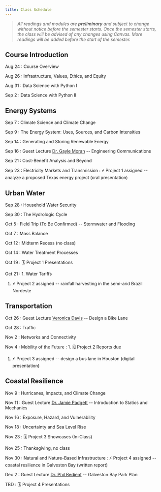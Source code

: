 ```yaml
---
title: Class Schedule
---
```


> *All readings and modules are **preliminary** and subject to change without notice before the semester starts. Once the semester starts, the class will be advised of any changes using Canvas. More readings will be added before the start of the semester.*

## Course Introduction

Aug 24
: Course Overview

Aug 26
: Infrastructure, Values, Ethics, and Equity

Aug 31
: Data Science with Python I

Sep 2
: Data Science with Python II

## Energy Systems

Sep 7
: Climate Science and Climate Change

Sep 9
: The Energy System: Uses, Sources, and Carbon Intensities

Sep 14
: Generating and Storing Renewable Energy

Sep 16
: Guest Lecture [Dr. Gayle Moran](https://profiles.rice.edu/faculty/gayle-moran) -- Engineering Communications

Sep 21
: Cost-Benefit Analysis and Beyond

Sep 23
: Electricity Markets and Transmission
: ⚡️ Project 1 assigned -- analyze a proposed Texas energy project (oral presentation)

## Urban Water

Sep 28
: Household Water Security

Sep 30
: The Hydrologic Cycle

Oct 5
: Field Trip (To Be Confirmed) -- Stormwater and Flooding

Oct 7
: Mass Balance

Oct 12
: Midterm Recess (no class)

Oct 14
: Water Treatment Processes

Oct 19
: 🗓 Project 1 Presentations

Oct 21
: 1. Water Tariffs
  1. ⚡️ Project 2 assigned -- rainfall harvesting in the semi-arid Brazil Nordeste

## Transportation

Oct 26
: Guest Lecture [Veronica Davis](https://www.linkedin.com/in/veronicaodavis/) -- Design a Bike Lane

Oct 28
: Traffic

Nov 2
: Networks and Connectivity

Nov 4
: Mobility of the Future
: 1. 🗓 Project 2 Reports due
  1. ⚡️ Project 3 assigned -- design a bus lane in Houston (digital presentation)

## Coastal Resilience

Nov 9
: Hurricanes, Impacts, and Climate Change

Nov 11
: Guest Lecture [Dr. Jamie Padgett](https://padgett.rice.edu/) -- Introduction to Statics and Mechanics

Nov 16
: Exposure, Hazard, and Vulnerability

Nov 18
: Uncertainty and Sea Level Rise

Nov 23
: 🗓 Project 3 Showcases (In-Class)

Nov 25
: Thanksgiving, no class

Nov 30
: Natural and Nature-Based Infrastructure
: ⚡️ Project 4 assigned -- coastal resilience in Galveston Bay (written report)

Dec 2
: Guest Lecture [Dr. Phil Bedient](https://profiles.rice.edu/faculty/philip-bedient) -- Galveston Bay Park Plan

TBD
: 🗓 Project 4 Presentations
